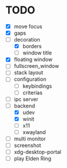 # TODO


- [x] move focus
- [x] gaps
- [ ] decoration
  - [x] borders
  - [ ] window title
- [x] floating window
- [ ] fullscreen_window
- [ ] stack layout
- [ ] configuration
  - [ ] keybindings 
  - [ ] criterias
- [ ] ipc server
- [ ] backend 
  - [x] udev
  - [x] winit
  - [ ] x11
  - [ ] xwayland
- [ ] multi monitor
- [ ] screenshot
- [ ] xdg-desktop-portal
- [ ] play Elden Ring
